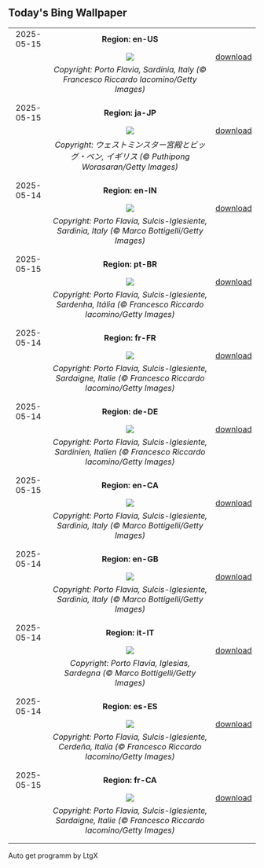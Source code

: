 ## Today's Bing Wallpaper
|      |      |      |
| :----: | :----: | :----: |
|2025-05-15|**Region: en-US**||
||![](https://www.bing.com/th?id=OHR.SardiniaFlavia_EN-US6889153804_UHD.jpg&pid=hp&w=1152&h=648&rs=1&c=4)| [download](https://www.bing.com/th?id=OHR.SardiniaFlavia_EN-US6889153804_UHD.jpg)|
||*Copyright: Porto Flavia, Sardinia, Italy (© Francesco Riccardo Iacomino/Getty Images)*
||
|||
|2025-05-15|**Region: ja-JP**||
||![](https://www.bing.com/th?id=OHR.LondonParliament_JA-JP1032400760_UHD.jpg&pid=hp&w=1152&h=648&rs=1&c=4)| [download](https://www.bing.com/th?id=OHR.LondonParliament_JA-JP1032400760_UHD.jpg)|
||*Copyright: ウェストミンスター宮殿とビッグ・ベン, イギリス (© Puthipong Worasaran/Getty Images)*
||
|||
|2025-05-14|**Region: en-IN**||
||![](https://www.bing.com/th?id=OHR.SardiniaFlavia_EN-IN6165553665_UHD.jpg&pid=hp&w=1152&h=648&rs=1&c=4)| [download](https://www.bing.com/th?id=OHR.SardiniaFlavia_EN-IN6165553665_UHD.jpg)|
||*Copyright: Porto Flavia, Sulcis-Iglesiente, Sardinia, Italy (© Marco Bottigelli/Getty Images)*
||
|||
|2025-05-15|**Region: pt-BR**||
||![](https://www.bing.com/th?id=OHR.SardiniaFlavia_PT-BR4719192725_UHD.jpg&pid=hp&w=1152&h=648&rs=1&c=4)| [download](https://www.bing.com/th?id=OHR.SardiniaFlavia_PT-BR4719192725_UHD.jpg)|
||*Copyright: Porto Flavia, Sulcis-Iglesiente, Sardenha, Itália (© Francesco Riccardo Iacomino/Getty Images)*
||
|||
|2025-05-14|**Region: fr-FR**||
||![](https://www.bing.com/th?id=OHR.SardiniaFlavia_FR-FR6461309996_UHD.jpg&pid=hp&w=1152&h=648&rs=1&c=4)| [download](https://www.bing.com/th?id=OHR.SardiniaFlavia_FR-FR6461309996_UHD.jpg)|
||*Copyright: Porto Flavia, Sulcis-Iglesiente, Sardaigne, Italie (© Francesco Riccardo Iacomino/Getty Images)*
||
|||
|2025-05-14|**Region: de-DE**||
||![](https://www.bing.com/th?id=OHR.SardiniaFlavia_DE-DE3762608321_UHD.jpg&pid=hp&w=1152&h=648&rs=1&c=4)| [download](https://www.bing.com/th?id=OHR.SardiniaFlavia_DE-DE3762608321_UHD.jpg)|
||*Copyright: Porto Flavia, Sulcis-Iglesiente, Sardinien, Italien (© Francesco Riccardo Iacomino/Getty Images)*
||
|||
|2025-05-15|**Region: en-CA**||
||![](https://www.bing.com/th?id=OHR.SardiniaFlavia_EN-CA3349516488_UHD.jpg&pid=hp&w=1152&h=648&rs=1&c=4)| [download](https://www.bing.com/th?id=OHR.SardiniaFlavia_EN-CA3349516488_UHD.jpg)|
||*Copyright: Porto Flavia, Sulcis-Iglesiente, Sardinia, Italy (© Marco Bottigelli/Getty Images)*
||
|||
|2025-05-14|**Region: en-GB**||
||![](https://www.bing.com/th?id=OHR.SardiniaFlavia_EN-GB6078302531_UHD.jpg&pid=hp&w=1152&h=648&rs=1&c=4)| [download](https://www.bing.com/th?id=OHR.SardiniaFlavia_EN-GB6078302531_UHD.jpg)|
||*Copyright: Porto Flavia, Sulcis-Iglesiente, Sardinia, Italy (© Marco Bottigelli/Getty Images)*
||
|||
|2025-05-14|**Region: it-IT**||
||![](https://www.bing.com/th?id=OHR.SardiniaFlavia_IT-IT8830916850_UHD.jpg&pid=hp&w=1152&h=648&rs=1&c=4)| [download](https://www.bing.com/th?id=OHR.SardiniaFlavia_IT-IT8830916850_UHD.jpg)|
||*Copyright: Porto Flavia, Iglesias, Sardegna (© Marco Bottigelli/Getty Images)*
||
|||
|2025-05-14|**Region: es-ES**||
||![](https://www.bing.com/th?id=OHR.SardiniaFlavia_ES-ES1538171491_UHD.jpg&pid=hp&w=1152&h=648&rs=1&c=4)| [download](https://www.bing.com/th?id=OHR.SardiniaFlavia_ES-ES1538171491_UHD.jpg)|
||*Copyright: Porto Flavia, Sulcis-Iglesiente, Cerdeña, Italia (© Francesco Riccardo Iacomino/Getty Images)*
||
|||
|2025-05-15|**Region: fr-CA**||
||![](https://www.bing.com/th?id=OHR.SardiniaFlavia_FR-CA4957926816_UHD.jpg&pid=hp&w=1152&h=648&rs=1&c=4)| [download](https://www.bing.com/th?id=OHR.SardiniaFlavia_FR-CA4957926816_UHD.jpg)|
||*Copyright: Porto Flavia, Sulcis-Iglesiente, Sardaigne, Italie (© Francesco Riccardo Iacomino/Getty Images)*
||
|||

Auto get programm by LtgX
